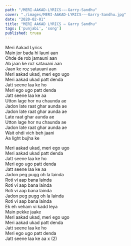 ```yaml
---
path: "/MERI-AAKAD-LYRICS-–-Garry-Sandhu"
cover: "./images/MERI-AAKAD-LYRICS-–-Garry-Sandhu.jpg"
date: "2020-02-01"
title: "MERI AAKAD LYRICS – Garry Sandhu"
tags: ['punjabi', 'song']
published: truea
---
```

  
Meri Aakad Lyrics  
Main jor bada hi launi aan  
Ohde de rob jamauni aan  
Ab jaan ke roz satauani aan  
Jaan ke roz satauani aan  
Meri aakad ukad, meri ego ugo  
Meri aakad ukad patt denda  
Jatt seene laa ke ho  
Meri ego ugo patt denda  
Jatt seene laa ke aa  
Utton lage hor nu chaunda ae  
Jadon late raat ghar aunda ae  
Jadon late raat ghar aunda ae  
Late raat ghar aunda ae  
Utton lage hor nu chaunda ae  
Jadon late raat ghar aunda ae  
Wait ohdi vich beh jaani  
Aa light bujha ke  
  
  
  
  
  
  
Meri aakad ukad, meri ego ugo  
Meri aakad ukad patt denda  
Jatt seene laa ke ho  
Meri ego ugo patt denda  
Jatt seene laa ke aa  
Jadon peg pugg oh la lainda  
Roti vi aap bana lainda  
Roti vi aap bana lainda  
Roti vi aap bana lainda  
Jadon peg pugg oh la lainda  
Roti vi aap bana lainda  
Ek eh veham vi kadd leya  
Main pekke jaake  
Meri aakad ukad, meri ego ugo  
Meri aakad ukad patt denda  
Jatt seene laa ke ho  
Meri ego ugo patt denda  
Jatt seene laa ke aa x (2)  
